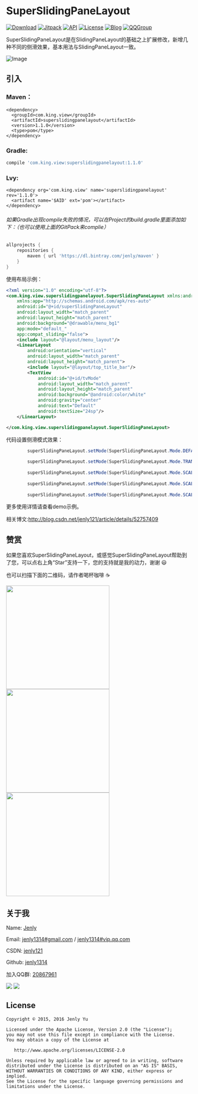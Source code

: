 # SuperSlidingPaneLayout
[![Download](https://img.shields.io/badge/download-App-blue.svg)](https://raw.githubusercontent.com/jenly1314/SuperSlidingPaneLayout/master/app/app-release.apk)
[![Jitpack](https://jitpack.io/v/jenly1314/SuperSlidingPaneLayout.svg)](https://jitpack.io/#jenly1314/SuperSlidingPaneLayout)
[![API](https://img.shields.io/badge/API-11%2B-blue.svg?style=flat)](https://android-arsenal.com/api?level=11)
[![License](https://img.shields.io/badge/license-Apche%202.0-blue.svg)](http://www.apache.org/licenses/LICENSE-2.0)
[![Blog](https://img.shields.io/badge/blog-Jenly-9933CC.svg)](http://blog.csdn.net/jenly121)
[![QQGroup](https://img.shields.io/badge/QQGroup-20867961-blue.svg)](http://shang.qq.com/wpa/qunwpa?idkey=8fcc6a2f88552ea44b1411582c94fd124f7bb3ec227e2a400dbbfaad3dc2f5ad)

SuperSlidingPaneLayout是在SlidingPaneLayout的基础之上扩展修改，新增几种不同的侧滑效果，基本用法与SlidingPaneLayout一致。

![Image](https://github.com/jenly1314/SuperSlidingPaneLayout/blob/master/GIF.gif)


## 引入

### Maven：
```maven
<dependency>
  <groupId>com.king.view</groupId>
  <artifactId>superslidingpanelayout</artifactId>
  <version>1.1.0</version>
  <type>pom</type>
</dependency>
```
### Gradle:
```gradle
compile 'com.king.view:superslidingpanelayout:1.1.0'
```
### Lvy:
```lvy
<dependency org='com.king.view' name='superslidingpanelayout' rev='1.1.0'>
  <artifact name='$AID' ext='pom'></artifact>
</dependency>
```

###### 如果Gradle出现compile失败的情况，可以在Project的build.gradle里面添加如下：（也可以使用上面的GitPack来complie）
```gradle
allprojects {
    repositories {
        maven { url 'https://dl.bintray.com/jenly/maven' }
    }
}
```

使用布局示例：
```Xml
<?xml version="1.0" encoding="utf-8"?>
<com.king.view.superslidingpanelayout.SuperSlidingPaneLayout xmlns:android="http://schemas.android.com/apk/res/android"
    xmlns:app="http://schemas.android.com/apk/res-auto"
    android:id="@+id/superSlidingPaneLayout"
    android:layout_width="match_parent"
    android:layout_height="match_parent"
    android:background="@drawable/menu_bg1"
    app:mode="default_"
    app:compat_sliding="false">
    <include layout="@layout/menu_layout"/>
    <LinearLayout
        android:orientation="vertical"
        android:layout_width="match_parent"
        android:layout_height="match_parent">
        <include layout="@layout/top_title_bar"/>
        <TextView
            android:id="@+id/tvMode"
            android:layout_width="match_parent"
            android:layout_height="match_parent"
            android:background="@android:color/white"
            android:gravity="center"
            android:text="Default"
            android:textSize="24sp"/>
    </LinearLayout>

</com.king.view.superslidingpanelayout.SuperSlidingPaneLayout>

```


代码设置侧滑模式效果：
```Java
        superSlidingPaneLayout.setMode(SuperSlidingPaneLayout.Mode.DEFAULT);
        
        superSlidingPaneLayout.setMode(SuperSlidingPaneLayout.Mode.TRANSLATION);
        
        superSlidingPaneLayout.setMode(SuperSlidingPaneLayout.Mode.SCALE_MENU);
        
        superSlidingPaneLayout.setMode(SuperSlidingPaneLayout.Mode.SCALE_PANEL);
        
        superSlidingPaneLayout.setMode(SuperSlidingPaneLayout.Mode.SCALE_BOTH);
```

更多使用详情请查看demo示例。

相关博文:http://blog.csdn.net/jenly121/article/details/52757409


## 赞赏
如果您喜欢SuperSlidingPaneLayout，或感觉SuperSlidingPaneLayout帮助到了您，可以点右上角“Star”支持一下，您的支持就是我的动力，谢谢 :smiley:<p>
也可以扫描下面的二维码，请作者喝杯咖啡 :coffee:
    <div>
        <img src="https://image-1252383324.cos.ap-guangzhou.myqcloud.com/pay/wxpay.png" width="280" heght="350">
        <img src="https://image-1252383324.cos.ap-guangzhou.myqcloud.com/pay/alipay.png" width="280" heght="350">
        <img src="https://image-1252383324.cos.ap-guangzhou.myqcloud.com/pay/qqpay.png" width="280" heght="350">
    </div>

## 关于我
   Name: <a title="关于作者" href="https://about.me/jenly1314" target="_blank">Jenly</a>

   Email: <a title="欢迎邮件与我交流" href="mailto:jenly1314@gmail.com" target="_blank">jenly1314#gmail.com</a> / <a title="给我发邮件" href="mailto:jenly1314@vip.qq.com" target="_blank">jenly1314#vip.qq.com</a>

   CSDN: <a title="CSDN博客" href="http://blog.csdn.net/jenly121" target="_blank">jenly121</a>

   Github: <a title="Github开源项目" href="https://github.com/jenly1314" target="_blank">jenly1314</a>

   加入QQ群: <a title="点击加入QQ群" href="http://shang.qq.com/wpa/qunwpa?idkey=8fcc6a2f88552ea44b1411582c94fd124f7bb3ec227e2a400dbbfaad3dc2f5ad" target="_blank">20867961</a>
   <div>
       <img src="https://image-1252383324.cos.ap-guangzhou.myqcloud.com/jenly666.png">
       <img src="https://image-1252383324.cos.ap-guangzhou.myqcloud.com/qqgourp.png">
   </div>


## License

    Copyright © 2015, 2016 Jenly Yu 

    Licensed under the Apache License, Version 2.0 (the "License");
    you may not use this file except in compliance with the License.
    You may obtain a copy of the License at

       http://www.apache.org/licenses/LICENSE-2.0

    Unless required by applicable law or agreed to in writing, software
    distributed under the License is distributed on an "AS IS" BASIS,
    WITHOUT WARRANTIES OR CONDITIONS OF ANY KIND, either express or implied.
    See the License for the specific language governing permissions and
    limitations under the License.
